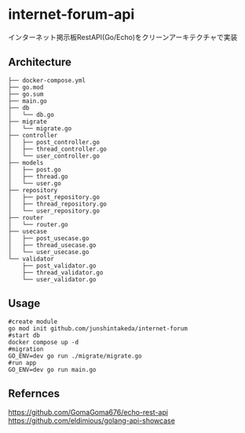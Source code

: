 # internet-forum-api
インターネット掲示板RestAPI(Go/Echo)をクリーンアーキテクチャで実装

## Architecture
```
├── docker-compose.yml
├── go.mod
├── go.sum
├── main.go
├── db
│   └── db.go
├── migrate
│   └── migrate.go
├── controller
│   ├── post_controller.go
│   ├── thread_controller.go
│   └── user_controller.go
├── models
│   ├── post.go
│   ├── thread.go
│   └── user.go
├── repository
│   ├── post_repository.go
│   ├── thread_repository.go
│   └── user_repository.go
├── router
│   └── router.go
├── usecase
│   ├── post_usecase.go
│   ├── thread_usecase.go
│   └── user_usecase.go
└── validator
    ├── post_validator.go
    ├── thread_validator.go
    └── user_validator.go
```

## Usage
```
#create module
go mod init github.com/junshintakeda/internet-forum
#start db
docker compose up -d
#migration
GO_ENV=dev go run ./migrate/migrate.go
#run app
GO_ENV=dev go run main.go
```

## Refernces
https://github.com/GomaGoma676/echo-rest-api
https://github.com/eldimious/golang-api-showcase
